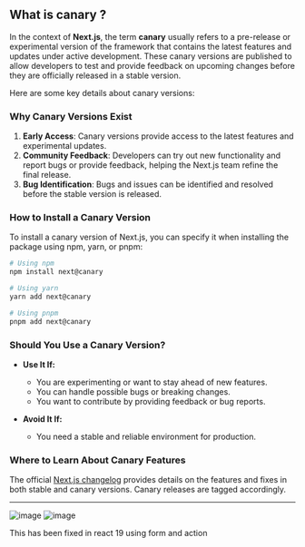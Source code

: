 ## What is canary ?

In the context of **Next.js**, the term **canary** usually refers to a pre-release or experimental version of the framework that contains the latest features and updates under active development. These canary versions are published to allow developers to test and provide feedback on upcoming changes before they are officially released in a stable version.

Here are some key details about canary versions:

### **Why Canary Versions Exist**
1. **Early Access**: Canary versions provide access to the latest features and experimental updates.
2. **Community Feedback**: Developers can try out new functionality and report bugs or provide feedback, helping the Next.js team refine the final release.
3. **Bug Identification**: Bugs and issues can be identified and resolved before the stable version is released.

### **How to Install a Canary Version**
To install a canary version of Next.js, you can specify it when installing the package using npm, yarn, or pnpm:

```bash
# Using npm
npm install next@canary

# Using yarn
yarn add next@canary

# Using pnpm
pnpm add next@canary
```

### **Should You Use a Canary Version?**
- **Use It If:**
  - You are experimenting or want to stay ahead of new features.
  - You can handle possible bugs or breaking changes.
  - You want to contribute by providing feedback or bug reports.
  
- **Avoid It If:**
  - You need a stable and reliable environment for production.

### **Where to Learn About Canary Features**
The official [Next.js changelog](https://github.com/vercel/next.js/releases) provides details on the features and fixes in both stable and canary versions. Canary releases are tagged accordingly.

----------------------

![image](https://github.com/user-attachments/assets/2eeebb57-e12a-4086-b4b4-4ae0f063745d)
![image](https://github.com/user-attachments/assets/70dc4362-4f7b-44a0-93b6-215fb633abe4)

This has been fixed in react 19 using form and action

